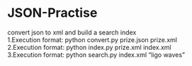 # JSON-Practise
convert json to xml and build a search index<br>
1.Execution format: python convert.py prize.json prize.xml<br>
2.Execution format: python index.py prize.xml index.xml<br>
3.Execution format: python search.py index.xml “ligo waves”
